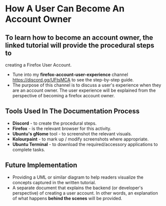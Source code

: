 # How A User Can Become An Account Owner

## To learn how to become an account owner, the linked tutorial will provide the procedural steps to 
creating a Firefox User Account. 
* Tune into my **firefox-account-user-experience** channel https://discord.gg/UFtsMCA to see the step-by-step guide.
* The purpose of this channel is to discuss a user's experience when they are an account owner. The user experience will be explained from the perspective of 
  becoming a firefox account owner.

## Tools Used In The Documentation Process
- **Discord** - to create the procedural steps.
- **Firefox** - is the relevant browser for this activity.
- **Ubuntu's gNome** tool - to screenshot the relevant visuals.
- **Kolourpaint** -  to mark up / modify screenshots where appropriate.
- **Ubuntu Terminal** - to download the required/accessory applications to complete tasks.

## Future Implementation
* Providing a   UML or similar diagram to help readers visualize the concepts captured in the written tutorial.
* A separate document that explains the backend (or developer's perspective) of creating a user account.
In other words, an explanation of what happens **behind the scenes** will be provided.